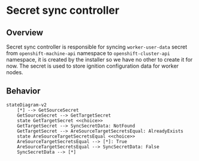 # Secret sync controller

## Overview

Secret sync controller is responsible for syncing `worker-user-data` secret from `openshift-machine-api` namespace to `openshift-cluster-api` namespace, it is created by the installer so we have no other to create it for now. The secret
is used to store ignition configuration data for worker nodes.

## Behavior

```mermaid
stateDiagram-v2
    [*] --> GetSourceSecret
    GetSourceSecret --> GetTargetSecret
    state GetTargetSecret <<choice>>
    GetTargetSecret --> SyncSecretData: NotFound
    GetTargetSecret --> AreSourceTargetSecretsEqual: AlreadyExists
    state AreSourceTargetSecretsEqual <<choice>>
    AreSourceTargetSecretsEqual --> [*]: True
    AreSourceTargetSecretsEqual --> SyncSecretData: False
    SyncSecretData --> [*]
```


